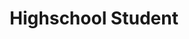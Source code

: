 ---
layout: team
name: Catherine Lo
title: Highschool Student
description: I'm a senior at Montgomery Blair High School, and have an interest for all things science, especially biology and statistics. I'm excited for my first dry lab research experience!   
profile: /img/catherineprofile.jpg
alumni: June 19, 2020 - November 9, 2020
alumni-date: 2020-11-09
current: Cell Biology/Genetics/Statistics student at University of Maryland
---